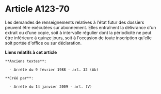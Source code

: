 # Article A123-70

Les demandes de renseignements relatives à l'état futur des dossiers peuvent être exécutées sur abonnement. Elles entraînent
la délivrance d'un extrait ou d'une copie, soit à intervalle régulier dont la périodicité ne peut être inférieure à quinze
jours, soit à l'occasion de toute inscription qu'elle soit portée d'office ou sur déclaration.

**Liens relatifs à cet article**

	**Anciens textes**:

	  - Arrêté du 9 février 1988 - art. 32 (Ab)

	**Créé par**:

	  - Arrêté du 14 janvier 2009 - art. (V)
